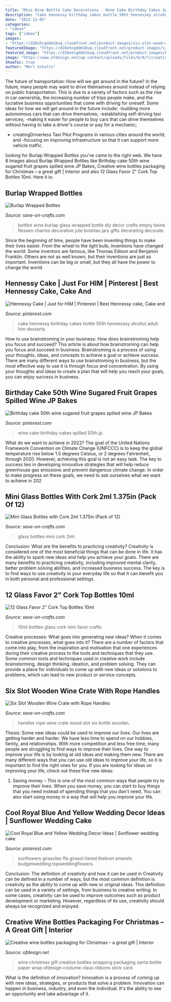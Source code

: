 ```yaml
---
title: "Mini Wine Bottle Cake Decorations - Wine Cake Birthday Cakes Spilled 50th Jp"
description: "Cake hennessy birthday cakes bottle 50th hennessey alcohol adult him desserts"
date: "2022-12-05"
categories:
- "ideas"
tags: ["ideas"]
images:
- "https://d28xhcgddm1buq.cloudfront.net/product-images/six-slot-wood-wine-bottle-crate-with-rope-handles-1.jpg"
featuredImage: "https://d28xhcgddm1buq.cloudfront.net/product-images/six-slot-wood-wine-bottle-crate-with-rope-handles-1.jpg"
featured_image: "https://d28xhcgddm1buq.cloudfront.net/product-images/burlap-wrapped-13-glass-bottles-with-charms-2-bottles-3.jpg"
image: "https://www.ofdesign.net/wp-content/uploads/files/6/9/7/creative-wine-bottles-packaging-for-christmas-a-great-gift-3-697.jpg"
ShowToc: true
author: "Merl Schultz"
---
```



The future of transportation: How will we get around in the future?
In the future, many people may want to drive themselves around instead of relying on public transportation. This is due to a variety of factors such as the rise in car ownership, the increasing number of trips people make, and the lucrative business opportunities that come with driving for oneself. 
Some ideas for how we will get around in the future include: 
-building more autonomous cars that can drive themselves; 
-establishing self-driving taxi services; 
-making it easier for people to buy cars that can drive themselves without having to take a driver's course or pay for a mechanic; 
- creatingDriverless Taxi Pilot Programs in various cities around the world; and 
-focusing on improving infrastructure so that it can support more vehicle traffic.

	

		
looking for Burlap Wrapped Bottles you've came to the right web. We have 8 Images about Burlap Wrapped Bottles like Birthday cake 50th wine sugared fruit grapes spilled wine JP Bakes, Creative wine bottles packaging for Christmas – a great gift | Interior and also 12 Glass Favor 2&quot; Cork Top Bottles 10ml. Here it is:
		
    
## Burlap Wrapped Bottles

<img loading=lazy src="https://d28xhcgddm1buq.cloudfront.net/product-images/burlap-wrapped-13-glass-bottles-with-charms-2-bottles-3.jpg" onerror="this.onerror=null;this.src='https://tse3.mm.bing.net/th?id=OIP.rgIbRUa_kBUHJOioX2jEJQAAAA&amp;pid=15.1';" alt="Burlap Wrapped Bottles">

_Source: save-on-crafts.com_

>bottles wine burlap glass wrapped bottle diy decor crafts empty twine flessen charms decorative jute botellas jars gifts decorating decorate. 

	

Since the beginning of time, people have been inventing things to make their lives easier. From the wheel to the light bulb, inventions have changed the world. Some inventors are famous, like Thomas Edison and Benjamin Franklin. Others are not as well known, but their inventions are just as important. Inventions can be big or small, but they all have the power to change the world.

    
## Hennessy Cake | Just For HIM | Pinterest | Best Hennessy Cake, Cake And

<img loading=lazy src="https://s-media-cache-ak0.pinimg.com/736x/24/32/2f/24322ff75a367050ce6363e6bfb7788c--hennessey-cake-turning-.jpg" onerror="this.onerror=null;this.src='https://tse2.mm.bing.net/th?id=OIP.FM49uNN-E4qoQIYQd9MmUgHaJ4&amp;pid=15.1';" alt="Hennessy Cake | Just for HIM | Pinterest | Best Hennessy cake, Cake and">

_Source: pinterest.com_

>cake hennessy birthday cakes bottle 50th hennessey alcohol adult him desserts. 

	

How to use brainstroming in your business: How does brainstroming help you focus and succeed?
This article is about how brainstroming can help you focus and succeed in business. Brainstroming is a process of using your thoughts, ideas, and concepts to achieve a goal or achieve success. There are many different ways to use brainstroming in business, but the most effective way to use it is through focus and concentration. By using your thoughts and ideas to create a plan that will help you reach your goals, you can enjoy success in business.

    
## Birthday Cake 50th Wine Sugared Fruit Grapes Spilled Wine JP Bakes

<img loading=lazy src="https://i.pinimg.com/736x/23/be/bd/23bebdd1dbb8d220712bb2c62ad288c2--sweet-tooth-pies.jpg" onerror="this.onerror=null;this.src='https://tse3.mm.bing.net/th?id=OIP.roKrYHNZ_mskXC9G_aHPzgHaKF&amp;pid=15.1';" alt="Birthday cake 50th wine sugared fruit grapes spilled wine JP Bakes">

_Source: pinterest.com_

>wine cake birthday cakes spilled 50th jp. 

	

What do we want to achieve in 2022?
The goal of the United Nations Framework Convention on Climate Change (UNFCCC) is to keep the global temperature rise below 1.5 degrees Celsius, or 2 degrees Fahrenheit, through 2020. However, achieving this goal is not an easy task. The key to success lies in developing innovative strategies that will help reduce greenhouse gas emissions and prevent dangerous climate change. In order to make progress on these goals, we need to ask ourselves what we want to achieve in 202
    
## Mini Glass Bottles With Cork 2ml 1.375in (Pack Of 12)

<img loading=lazy src="https://d28xhcgddm1buq.cloudfront.net/product-images/mini-glass-bottles-with-cork-2ml-1.jpg" onerror="this.onerror=null;this.src='https://tse3.mm.bing.net/th?id=OIP.NtD2L5gKw9eokyecK9AshQHaLE&amp;pid=15.1';" alt="Mini Glass Bottles with Cork 2ml 1.375in (Pack of 12)">

_Source: save-on-crafts.com_

>glass bottles mini cork 2ml. 

	

Conclusion: What are the benefits to practicing creativity?
Creativity is considered one of the most beneficial things that can be done in life. It has the ability to spark new ideas and help you achieve your goals. There are many benefits to practicing creativity, including improved mental clarity, better problem solving abilities, and increased business success. The key is to find ways to use creativity in your everyday life so that it can benefit you in both personal and professional settings.

    
## 12 Glass Favor 2&quot; Cork Top Bottles 10ml

<img loading=lazy src="https://d28xhcgddm1buq.cloudfront.net/product-images/mini-glass-bottles-with-cork-10ml-4.jpg" onerror="this.onerror=null;this.src='https://tse4.mm.bing.net/th?id=OIP.vlbrratQd46lBUfwFzJN_QHaLe&amp;pid=15.1';" alt="12 Glass Favor 2&quot; Cork Top Bottles 10ml">

_Source: save-on-crafts.com_

>10ml bottles glass cork mini favor crafts. 

	

Creative processes: What goes into generating new ideas?
When it comes to creative processes, what goes into it? There are a number of factors that come into play, from the inspiration and motivation that one experiences during their creative process to the tools and techniques that they use. Some common tools and techniques used in creative work include brainstorming, design thinking, ideation, and problem solving. They can provide a place for individuals to come up with new ideas or solutions to problems, which can lead to new product or service concepts.

    
## Six Slot Wooden Wine Crate With Rope Handles

<img loading=lazy src="https://d28xhcgddm1buq.cloudfront.net/product-images/six-slot-wood-wine-bottle-crate-with-rope-handles-1.jpg" onerror="this.onerror=null;this.src='https://tse3.mm.bing.net/th?id=OIP.fwWhOT3cLxOWOI2yM6GRfAHaLH&amp;pid=15.1';" alt="Six Slot Wooden Wine Crate with Rope Handles">

_Source: save-on-crafts.com_

>handles rope wine crate wood slot six bottle wooden. 

	

Thesis: Some new ideas could be used to improve our lives.
Our lives are getting harder and harder. We have less time to spend on our hobbies, family, and relationships. With more competition and less free time, many people are struggling to find ways to improve their lives. One way to improve your life is by looking at old ideas and making them new. There are many different ways that you can use old ideas to improve your life, so it is important to find the right ones for you. If you are looking for ideas on improving your life, check out these five new ideas: 
1) Saving money – This is one of the most common ways that people try to improve their lives. When you save money, you can start to buy things that you need instead of spending things that you don't need. You can also start using money in a way that will help you improve your life.

    
## Cool Royal Blue And Yellow Wedding Decor Ideas | Sunflower Wedding Cake

<img loading=lazy src="https://i.pinimg.com/736x/02/44/ae/0244ae044bef9378daa84a4e224f514c.jpg" onerror="this.onerror=null;this.src='https://tse1.mm.bing.net/th?id=OIP.b1O1f9taEBmKPoywV2uMqAHaKX&amp;pid=15.1';" alt="Cool Royal Blue and Yellow Wedding Decor Ideas | Sunflower wedding cake">

_Source: pinterest.com_

>sunflowers girasoles ffa girasol tiered theknot amarelo budgetwedding topweddingflowers. 

	

Conclusion: The definition of creativity and how it can be used in
Creativity can be defined in a number of ways, but the most common definition is creativity as the ability to come up with new or original ideas. This definition can be used in a variety of settings, from business to creative writing. In some cases, creativity can be used to improve outcomes such as product development or marketing. However, regardless of its use, creativity should always be recognized and enjoyed.

    
## Creative Wine Bottles Packaging For Christmas – A Great Gift | Interior

<img loading=lazy src="https://www.ofdesign.net/wp-content/uploads/files/6/9/7/creative-wine-bottles-packaging-for-christmas-a-great-gift-3-697.jpg" onerror="this.onerror=null;this.src='https://tse2.mm.bing.net/th?id=OIP._Fo9S-Wx9UDiL-fWkNJIqgHaJ4&amp;pid=15.1';" alt="Creative wine bottles packaging for Christmas – a great gift | Interior">

_Source: ofdesign.net_

>wine christmas gift creative bottles wrapping packaging santa bottle paper wrap ofdesign costume claus ribbons stick card. 

	

What is the definition of innovation?
Innovation is a process of coming up with new ideas, strategies, or products that solve a problem. Innovation can happen in business, industry, and even the individual. It's the ability to see an opportunity and take advantage of it.

